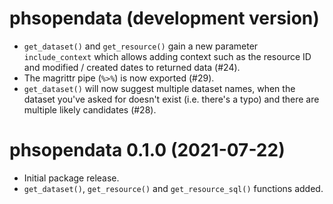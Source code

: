 # phsopendata (development version)

- `get_dataset()` and `get_resource()` gain a new parameter `include_context` 
which allows adding context such as the resource ID and modified / created 
dates to returned data (#24).
- The magrittr pipe (`%>%`) is now exported (#29).
- `get_dataset()` will now suggest multiple dataset names, when the dataset 
you've asked for doesn't exist (i.e. there's a typo) and there are multiple 
likely candidates  (#28).

# phsopendata 0.1.0 (2021-07-22)

- Initial package release. 
- `get_dataset()`, `get_resource()` and `get_resource_sql()` functions added. 
